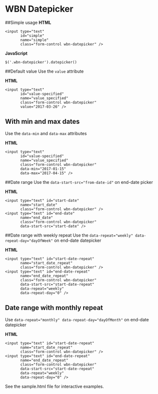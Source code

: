 # WBN Datepicker
##Simple usage
**HTML**

    <input type="text" 
           id="simple" 
	       name="simple"
	       class="form-control wbn-datepicker" />

**JavaScript**

    $('.wbn-datepicker').datepicker()

##Default value
Use the `value` attribute

**HTML**

	<input type="text" 
	       id="value-specified" 
	       name="value_specified"
	       class="form-control wbn-datepicker"
	       value="2017-03-26" />

## With min and max dates
Use the `data-min` and `data-max` attributes

**HTML**

	<input type="text" 
	       id="value-specified" 
	       name="value_specified"
	       class="form-control wbn-datepicker"
	       data-min="2017-01-15"
	       data-max="2017-04-15" />

##Date range
Use the `data-start-src="from-date-id"` on end-date picker

**HTML**

	<input type="text" id="start-date"
	       name="start_date" 
	       class="form-control wbn-datepicker" />
	<input type="text" id="end-date" 
	       name="end_date"
	       class="form-control wbn-datepicker"
	       data-start-src="start-date" />

##Date range with weekly repeat
Use the `data-repeat="weekly" data-repeat-day="dayOfWeek"` on end-date datepicker

**HTML**

	<input type="text" id="start-date-repeat"
	       name="start_date_repeat" 
	       class="form-control wbn-datepicker" />
	<input type="text" id="end-date-repeat" 
	       name="end_date_repeat"
	       class="form-control wbn-datepicker"
	       data-start-src="start-date-repeat"
	       data-repeat="weekly"
	       data-repeat-day="0" />

## Date range with monthly repeat
Use `data-repeat="monthly" data-repeat-day="dayOfMonth"` on end-date datepicker

**HTML**

	<input type="text" id="start-date-repeat"
	       name="start_date_repeat" 
	       class="form-control wbn-datepicker" />
	<input type="text" id="end-date-repeat" 
	       name="end_date_repeat"
	       class="form-control wbn-datepicker"
	       data-start-src="start-date-repeat"
	       data-repeat="weekly"
	       data-repeat-day="0" />

See the sample.html file for interactive examples.
